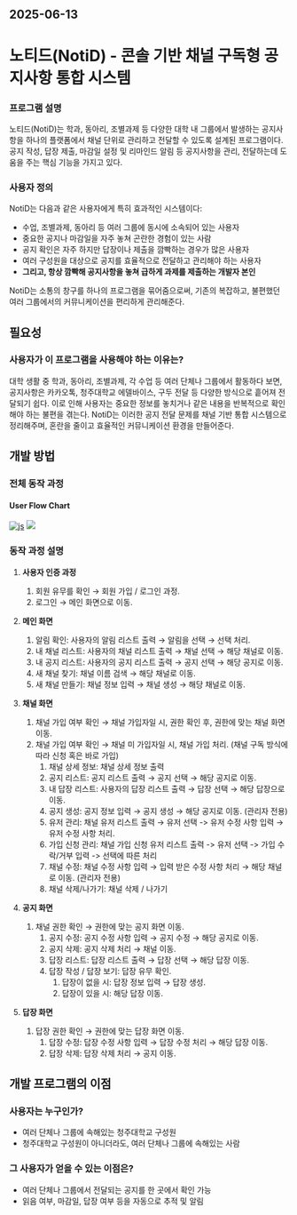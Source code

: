 ## 2025-06-13
# 노티드(NotiD) - 콘솔 기반 채널 구독형 공지사항 통합 시스템

### 프로그램 설명

노티드(NotiD)는 학과, 동아리, 조별과제 등 다양한 대학 내 그룹에서 발생하는 공지사항을 하나의 플랫폼에서 채널 단위로 관리하고 전달할 수 있도록 설계된 프로그램이다.
공지 작성, 답장 제출, 마감일 설정 및 리마인드 알림 등 공지사항을 관리, 전달하는데 도움을 주는 핵심 기능을 가지고 있다.

### 사용자 정의

NotiD는 다음과 같은 사용자에게 특히 효과적인 시스템이다:

- 수업, 조별과제, 동아리 등 여러 그룹에 동시에 소속되어 있는 사용자
- 중요한 공지나 마감일을 자주 놓쳐 곤란한 경험이 있는 사람
- 공지 확인은 자주 하지만 답장이나 제출을 깜빡하는 경우가 많은 사용자
- 여러 구성원을 대상으로 공지를 효율적으로 전달하고 관리해야 하는 사용자
- **그리고, 항상 깜빡해 공지사항을 놓쳐 급하게 과제를 제출하는 개발자 본인**

NotiD는 소통의 창구를 하나의 프로그램을 묶어줌으로써, 기존의 복잡하고, 불편했던 여러 그룹에서의 커뮤니케이션을 편리하게 관리해준다.

## 필요성

### 사용자가 이 프로그램을 사용해야 하는 이유는?

대학 생활 중 학과, 동아리, 조별과제, 각 수업 등 여러 단체나 그룹에서 활동하다 보면,
공지사항은 카카오톡, 청주대학교 에델바이스, 구두 전달 등 다양한 방식으로 흩어져 전달되기 쉽다.
이로 인해 사용자는 중요한 정보를 놓치거나 같은 내용을 반복적으로 확인해야 하는 불편을 겪는다.
NotiD는 이러한 공지 전달 문제를 채널 기반 통합 시스템으로 정리해주며, 혼란을 줄이고 효율적인 커뮤니케이션 환경을 만들어준다.

## 개발 방법

### 전체 동작 과정

#### User Flow Chart

[![js](https://img.shields.io/badge/Figma-F24E1E?style=for-the-badge&logo=figma&logoColor=white)](https://www.figma.com/board/HNC8X32xepwT4RJmPVn19B/NotiD?t=o8CPHNd0Z5IdXhTW-1)
![](attachments/NotiD_User_Flow_Chart.png)

### 동작 과정 설명

1. **사용자 인증 과정**
    1. 회원 유무를 확인 → 회원 가입 / 로그인 과정.
    2. 로그인 → 메인 화면으로 이동.
2. **메인 화면**
    1. 알림 확인: 사용자의 알림 리스트 출력 → 알림을 선택 → 선택 처리.
    2. 내 채널 리스트: 사용자의 채널 리스트 출력 → 채널 선택 → 해당 채널로 이동.
    3. 내 공지 리스트: 사용자의 공지 리스트 출력 → 공지 선택 → 해당 공지로 이동.
    4. 새 채널 찾기: 채널 이름 검색 → 해당 채널로 이동.
    5. 새 채널 만들기: 채널 정보 입력 → 채널 생성 → 해당 채널로 이동.
3. **채널 화면**
    1. 채널 가입 여부 확인 → 채널 가입자일 시, 권한 확인 후, 권한에 맞는 채널 화면 이동.
    2. 채널 가입 여부 확인 → 채널 미 가입자일 시, 채널 가입 처리. (채널 구독 방식에 따라 신청 혹은 바로 가입)
        1. 채널 상세 정보: 채널 상세 정보 출력
        2. 공지 리스트: 공지 리스트 출력 → 공지 선택 → 해당 공지로 이동.
        3. 내 답장 리스트: 사용자의 답장 리스트 출력 → 답장 선택 → 해당 답장으로 이동.
        4. 공지 생성: 공지 정보 입력 → 공지 생성 → 해당 공지로 이동. (관리자 전용)
        5. 유저 관리: 채널 유저 리스트 출력 → 유저 선택 -> 유저 수정 사항 입력 → 유저 수정 사항 처리.
        6. 가입 신청 관리: 채널 가입 신청 유저 리스트 출력 -> 유저 선택 -> 가입 수락/거부 입력 -> 선택에 따른 처리
        7. 채널 수정: 채널 수정 사항 입력 → 입력 받은 수정 사항 처리 → 해당 채널로 이동. (관리자 전용)
        8. 채널 삭제/나가기: 채널 삭제 / 나가기
        
4. **공지 화면**
    1. 채널 권한 확인 → 권한에 맞는 공지 화면 이동.
        1. 공지 수정: 공지 수정 사항 입력 → 공지 수정 → 해당 공지로 이동.
        2. 공지 삭제: 공지 삭제 처리 → 채널 이동.
        3. 답장 리스트: 답장 리스트 출력 → 답장 선택 → 해당 답장 이동.
        4.  답장 작성 / 답장 보기: 답장 유무 확인.
            1. 답장이 없을 시: 답장 정보 입력 → 답장 생성.
            2. 답장이 있을 시: 해당 답장 이동.
5. **답장 화면**
    1. 답장 권한 확인 → 권한에 맞는 답장 화면 이동.
        1. 답장 수정: 답장 수정 사항 입력 → 답장 수정 처리 → 해당 답장 이동.
        2. 답장 삭제: 답장 삭제 처리 → 공지 이동.

## 개발 프로그램의 이점

### 사용자는 누구인가?

- 여러 단체나 그룹에 속해있는 청주대학교 구성원
- 청주대학교 구성원이 아니더라도, 여러 단체나 그룹에 속해있는 사람

### 그 사용자가 얻을 수 있는 이점은?

- 여러 단체나 그룹에서 전달되는 공지를 한 곳에서 확인 가능
- 읽음 여부, 마감일, 답장 여부 등을 자동으로 추적 및 알림